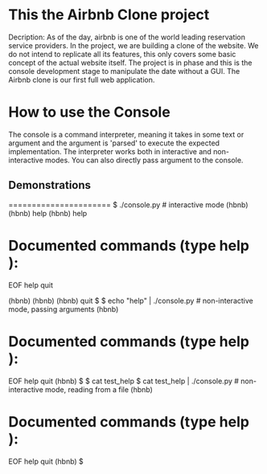 # This the Airbnb Clone project
Decription: As of the day, airbnb is one of the world leading reservation
service providers. In the project, we are building a clone of the website.
We do not intend to replicate all its features, this only covers some basic
concept of the actual website itself.
The project is in phase and this is the console development stage to manipulate
the date without a GUI.
The Airbnb clone is our first full web application.

How to use the Console
=======================
The console is a command interpreter, meaning it takes in some text or argument
and the argument is 'parsed' to execute the expected implementation.
The interpreter works both in interactive and non-interactive modes.
You can also directly pass argument to the console.

## Demonstrations
======================
$ ./console.py # interactive mode
(hbnb)
(hbnb) help
(hbnb) help

Documented commands (type help <topic>):
========================================
EOF  help  quit

(hbnb)
(hbnb)
(hbnb) quit
$
$ echo "help" | ./console.py	# non-interactive mode, passing arguments
(hbnb)

Documented commands (type help <topic>):
========================================
EOF  help  quit
(hbnb)
$
$ cat test_help
$ cat test_help | ./console.py     # non-interactive mode, reading from a file
(hbnb)

Documented commands (type help <topic>):
========================================
EOF  help  quit
(hbnb)
$